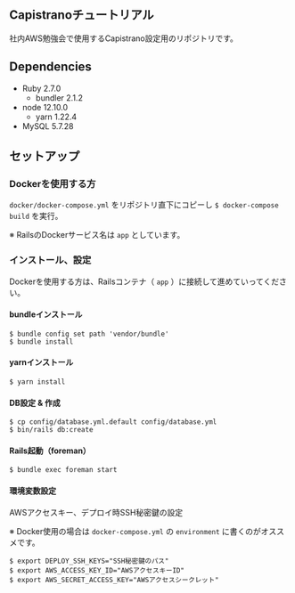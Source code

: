 ## Capistranoチュートリアル

社内AWS勉強会で使用するCapistrano設定用のリポジトリです。

## Dependencies

- Ruby 2.7.0
  - bundler 2.1.2
- node 12.10.0
  - yarn 1.22.4
- MySQL 5.7.28

## セットアップ

### Dockerを使用する方

`docker/docker-compose.yml` をリポジトリ直下にコピーし `$ docker-compose build` を実行。

※ RailsのDockerサービス名は `app` としています。

### インストール、設定

Dockerを使用する方は、Railsコンテナ（ `app` ）に接続して進めていってください。

#### bundleインストール

```
$ bundle config set path 'vendor/bundle'
$ bundle install
```

#### yarnインストール

```
$ yarn install
```

#### DB設定 & 作成

```
$ cp config/database.yml.default config/database.yml
$ bin/rails db:create
```

#### Rails起動（foreman）

```
$ bundle exec foreman start
```

#### 環境変数設定

AWSアクセスキー、デプロイ時SSH秘密鍵の設定

※ Docker使用の場合は `docker-compose.yml` の `environment` に書くのがオススメです。

```
$ export DEPLOY_SSH_KEYS="SSH秘密鍵のパス"
$ export AWS_ACCESS_KEY_ID="AWSアクセスキーID"
$ export AWS_SECRET_ACCESS_KEY="AWSアクセスシークレット"
```
